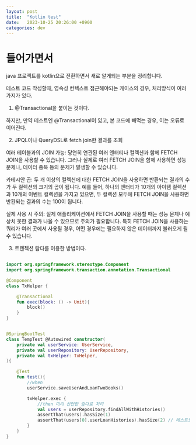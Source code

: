 ```yaml
---
layout: post
title:  "Kotlin test"
date:   2023-10-25 20:26:00 +0900
categories: dev
---
```


# 들어가면서
java 프로젝트를 kotlin으로 전환하면서 새로 알게되는 부분을 정리합니다.

테스트 코드 작성할때, 영속성 컨텍스트 접근해야되는 케이스의 경우, 처리방식이 여러가지가 있다.

1. @Transactional을 붙이는 것이다.

하지만, 만약 테스트엔 @Transactional이 있고, 본 코드에 빼먹는 경우, 이는 오류로 이어진다.

2. JPQL이나 QueryDSL로 fetch join한 결과를 조회

여러 테이블과의 JOIN 가능: 당연히 연관된 여러 엔터티나 컬렉션과 함께 FETCH JOIN을 사용할 수 있습니다. 그러나 실제로 여러 FETCH JOIN을 함께 사용하면 성능 문제나, 데이터 중복 등의 문제가 발생할 수 있습니다.

카테시안 곱: 두 개 이상의 컬렉션에 대한 FETCH JOIN을 사용하면 반환되는 결과의 수가 두 컬렉션의 크기의 곱이 됩니다. 예를 들어, 하나의 엔터티가 10개의 아이템 컬렉션과 10개의 이벤트 컬렉션을 가지고 있으면, 두 컬렉션 모두에 FETCH JOIN을 사용하면 반환되는 결과의 수는 100이 됩니다.

실제 사용 시 주의: 실제 애플리케이션에서 FETCH JOIN을 사용할 때는 성능 문제나 예상치 못한 결과가 나올 수 있으므로 주의가 필요합니다. 특히 FETCH JOIN을 사용하는 쿼리가 여러 곳에서 사용될 경우, 어떤 경우에는 필요하지 않은 데이터까지 불러오게 될 수 있습니다.

3. 트렌젝션 람다를 이용한 방법이다.

~~~ kotlin

import org.springframework.stereotype.Component
import org.springframework.transaction.annotation.Transactional

@Component
class TxHelper {

    @Transactional
    fun exec(block: () -> Unit){
        block()
    }
}

~~~

~~~ kotlin

@SpringBootTest
class TempTest @Autowired constructor(
    private val userService: UserService,
    private val userRepository: UserRepository,
    private val txHelper: TxHelper,
){

    @Test
    fun test(){
        //when
        userService.saveUserAndLoanTwoBooks()

        txHelper.exec {
            //then 미리 선언한 람다로 처리
            val users = userRepository.findAllWithHistories()
            assertThat(users).hasSize(1)
            assertThat(users[0].userLoanHistories).hasSize(2) // 테스트코드가 지연초기화를 할수없음
        }
    }
}

~~~